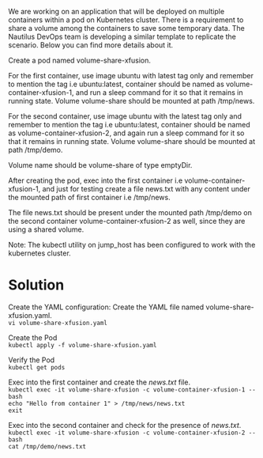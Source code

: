 We are working on an application that will be deployed on multiple containers within a pod on Kubernetes cluster. There is a requirement to share a volume among the containers to save some temporary data. The Nautilus DevOps team is developing a similar template to replicate the scenario. Below you can find more details about it.



Create a pod named volume-share-xfusion.


For the first container, use image ubuntu with latest tag only and remember to mention the tag i.e ubuntu:latest, container should be named as volume-container-xfusion-1, and run a sleep command for it so that it remains in running state. Volume volume-share should be mounted at path /tmp/news.


For the second container, use image ubuntu with the latest tag only and remember to mention the tag i.e ubuntu:latest, container should be named as volume-container-xfusion-2, and again run a sleep command for it so that it remains in running state. Volume volume-share should be mounted at path /tmp/demo.


Volume name should be volume-share of type emptyDir.


After creating the pod, exec into the first container i.e volume-container-xfusion-1, and just for testing create a file news.txt with any content under the mounted path of first container i.e /tmp/news.


The file news.txt should be present under the mounted path /tmp/demo on the second container volume-container-xfusion-2 as well, since they are using a shared volume.


Note: The kubectl utility on jump_host has been configured to work with the kubernetes cluster.


# Solution
Create the YAML configuration:
Create the YAML file named volume-share-xfusion.yaml.  
`vi volume-share-xfusion.yaml`  

Create the Pod  
`kubectl apply -f volume-share-xfusion.yaml`  

Verify the Pod  
`kubectl get pods`  

Exec into the first container and create the *news.txt* file.   
`kubectl exec -it volume-share-xfusion -c volume-container-xfusion-1 -- bash`  
`echo "Hello from container 1" > /tmp/news/news.txt`  
`exit`  

Exec into the second container and check for the presence of *news.txt*.   
`kubectl exec -it volume-share-xfusion -c volume-container-xfusion-2 -- bash`  
`cat /tmp/demo/news.txt`  
